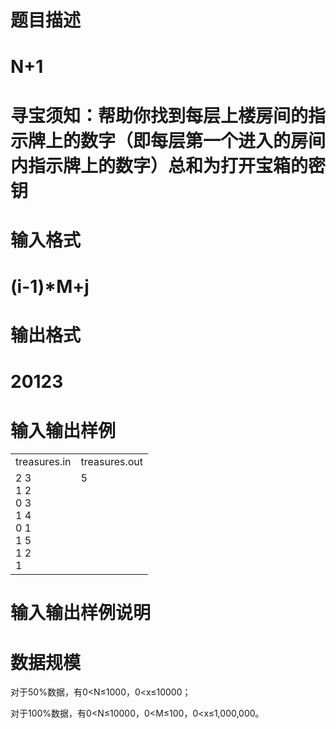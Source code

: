 

# 题目描述



# N+1



# 寻宝须知：帮助你找到每层上楼房间的指示牌上的数字（即每层第一个进入的房间内指示牌上的数字）总和为打开宝箱的密钥



# 输入格式



# (i-1)*M+j



# 输出格式



# 20123



# 输入输出样例


<table width="100%">
<tbody>
<tr>
<td style="font-size:16px;">
treasures.in
</td>
<td style="font-size:16px;">
treasures.out<br/>
</td>
</tr>
<tr>
<td style="font-size:16px;vertical-align:top;">
2 3<br/>
1 2<br/>
0 3<br/>
1 4<br/>
0 1<br/>
1 5<br/>
1 2<br/>
1<br/>
</td>
<td style="font-size:16px;vertical-align:top;">
5
</td>
</tr>
</tbody>
</table>

# 输入输出样例说明



# 数据规模


<p>
对于50%数据，有0&lt;N≤1000，0&lt;x≤10000；
</p>
<p>
对于100%数据，有0&lt;N≤10000，0&lt;M≤100，0&lt;x≤1,000,000。
</p>
